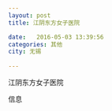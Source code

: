 ```yaml
--- 
layout: post 
title: 江阴东方女子医院

date:   2016-05-03 13:39:56 
categories: 其他  
city: 无锡
  
--- 
```

   
江阴东方女子医院

信息


